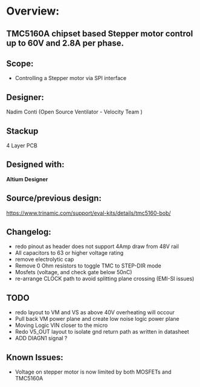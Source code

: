 # Overview: 
**TMC5160A chipset based Stepper motor control up to 60V and 2.8A per phase.**
---
## Scope:
- Controlling a Stepper motor via SPI interface

## Designer:
Nadim Conti (Open Source Ventilator - Velocity Team )

## Stackup
4 Layer PCB

## Designed with:
**Altium Designer**

## Source/previous design:
https://www.trinamic.com/support/eval-kits/details/tmc5160-bob/

## Changelog:
- redo pinout as header does not support 4Amp draw from 48V rail
- All capacitors to 63 or higher voltage rating
- remove electrolytic cap
- Remove 0 Ohm resistors to toggle TMC to STEP-DIR mode
- Mosfets (voltage, and check gate below 50nC)
- re-arrange CLOCK path to avoid splitting plane crossing (EMI-SI issues)

## TODO
- redo layout to VM and VS as above 40V overheating will occour
- Pull back VM power plane and create low noise logic power plane
- Moving Logic VIN closer to the micro
- Redo V5_OUT layout to isolate gnd return path as written in datasheet
- ADD DIAGN1 signal ?

## Known Issues:
- Voltage on stepper motor is now limited by both MOSFETs and TMC5160A
